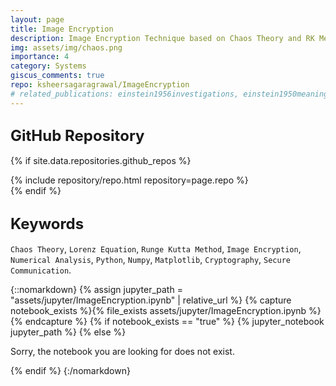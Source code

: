 ```yaml
---
layout: page
title: Image Encryption
description: Image Encryption Technique based on Chaos Theory and RK Method for confidentiality and protecting sensitive visual information.
img: assets/img/chaos.png
importance: 4
category: Systems
giscus_comments: true
repo: ksheersagaragrawal/ImageEncryption
# related_publications: einstein1956investigations, einstein1950meaning
---
```


## <span style="font-size: 24px;font-weight: bold;">GitHub Repository</span>
{% if site.data.repositories.github_repos %}
<div class="repositories d-flex flex-wrap flex-md-row flex-column justify-content-between align-items-center">
    {% include repository/repo.html repository=page.repo %}
</div>
{% endif %}

## <span style="font-size: 24px;font-weight: bold;">Keywords <a href="{{ site.baseurl }}/assets/pdf/image_encryption.pdf" title="IPython Notebook"><i class="fas fa-file-code"></i></a></span>
`Chaos Theory`, `Lorenz Equation`, `Runge Kutta Method`, `Image Encryption`, `Numerical Analysis`, `Python`, `Numpy`, `Matplotlib`, `Cryptography`, `Secure Communication`.

{::nomarkdown}
{% assign jupyter_path = "assets/jupyter/ImageEncryption.ipynb" | relative_url %}
{% capture notebook_exists %}{% file_exists assets/jupyter/ImageEncryption.ipynb %}{% endcapture %}
{% if notebook_exists == "true" %}
    {% jupyter_notebook jupyter_path %}
{% else %}
    <p>Sorry, the notebook you are looking for does not exist.</p>
{% endif %}
{:/nomarkdown}

